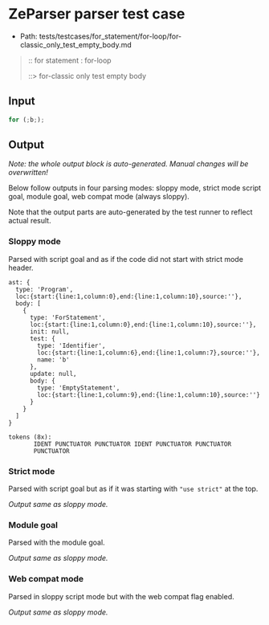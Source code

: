 # ZeParser parser test case

- Path: tests/testcases/for_statement/for-loop/for-classic_only_test_empty_body.md

> :: for statement : for-loop
>
> ::> for-classic only test empty body

## Input

`````js
for (;b;);
`````

## Output

_Note: the whole output block is auto-generated. Manual changes will be overwritten!_

Below follow outputs in four parsing modes: sloppy mode, strict mode script goal, module goal, web compat mode (always sloppy).

Note that the output parts are auto-generated by the test runner to reflect actual result.

### Sloppy mode

Parsed with script goal and as if the code did not start with strict mode header.

`````
ast: {
  type: 'Program',
  loc:{start:{line:1,column:0},end:{line:1,column:10},source:''},
  body: [
    {
      type: 'ForStatement',
      loc:{start:{line:1,column:0},end:{line:1,column:10},source:''},
      init: null,
      test: {
        type: 'Identifier',
        loc:{start:{line:1,column:6},end:{line:1,column:7},source:''},
        name: 'b'
      },
      update: null,
      body: {
        type: 'EmptyStatement',
        loc:{start:{line:1,column:9},end:{line:1,column:10},source:''}
      }
    }
  ]
}

tokens (8x):
       IDENT PUNCTUATOR PUNCTUATOR IDENT PUNCTUATOR PUNCTUATOR
       PUNCTUATOR
`````

### Strict mode

Parsed with script goal but as if it was starting with `"use strict"` at the top.

_Output same as sloppy mode._

### Module goal

Parsed with the module goal.

_Output same as sloppy mode._

### Web compat mode

Parsed in sloppy script mode but with the web compat flag enabled.

_Output same as sloppy mode._
